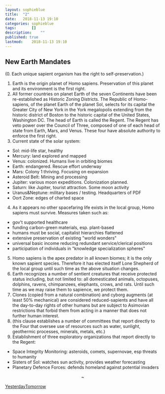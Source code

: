 ```yaml
---
layout: sophieblue
title: 	"2"
date:	2018-11-13 19:10
categories:	sophieblue
tags:		[] 
description: 	""
published: true
lastmod:	2018-11-13 19:10
---
```


## New Earth Mandates

(0. Each unique sapient organism has the right to self-preservation.)
1. Earth is the origin planet of Homo sapiens. Preservation of this planet and its environment is the first right.
2. All former countries on planet Earth of the seven Continents have been re-established as Historic Zoning Districts. The Republic of Homo-sapiens, of the planet Earth of the planet Sol, selects for its capital the Greater City of New York in the York megalopolis extending from the historic district of Boston to the historic capital of the United States, Washington DC. The head of Earth is called the Regent. The Regent has veto power over the Council of Three, composed of one of each head of state from Earth, Mars, and Venus. These four have absolute authority to enforce the first right.
3. Current state of the solar system:
  - Sol: mid-life star, healthy
  - Mercury: land explored and mapped
  - Venus: colonized. Humans live in orbiting biomes
  - Earth: endangered. Rescue effort underway
  - Mars: Colony 1 thriving. Focusing on expansion
  - Asteroid Belt: Mining and processing
  - Jupiter: various moon expeditions. Colonization planned.
  - Saturn: like Jupiter, tourist attraction. Some moon activity
  - Uranus&Neptune: military bases / testing. Headquarters of PDF
  - Oort Zone: edges of charted space
4. As it appears no other spacefaring life exists in the local group, Homo sapiens must survive. Measures taken such as:
  - gov't supported healthcare
  - funding carbon-green materials, esp. plant-based
  - humans must be social, capitalist hierarchies flattened
  - extensive preservation of existing "world wonders"
  - universal basic income reducing redundant service/clerical positions
  - participation of individuals in "knowledge specialization spheres"
5. Homo sapiens is the apex predator in all known biomes; it is the only known sapient species. Therefore it has elected itself Lone Shepherd of the local group until such time as the above situation changes.
6. Earth recognizes a number of sentient creatures that receive protected status including, but not limited to: all domesticated animals, octopuses, dolphins, ravens, chimpanzees, elephants, crows, and rats. Until such time as we may raise them to sapience, we protect them.
7. Clones (copied from a natural combination) and cyborg augments (at least 50% mechanical) are considered reduced-sapients and have all the day-to-day rights of other humans but are subject to Asimovian restrictions that forbid them from acting in a manner that does not further human interest.
8. (this clause establishes a number of committees that report directly to the Four that oversee use of resources such as water, sunlight, geothermic processes, minerals, metals, etc.)
9. Establishment of three exploratory organizations that report directly to the Regent:
  - Space Integrity Monitoring: asteroids, comets, supernovae, esp threats to humanity
  - Sisters of Sol: watches sun activity, provides weather forecasting
  - Planetary Defence Forces: defends homeland against potential invaders 

<center>~</center>

<span class="sb-nav-prev"><a href="{{ '1' | prepend: site.baseurl }}">Yesterday</a></span><span class="sb-nav-next"><a href="{{ '3' | prepend: site.baseurl }}">Tomorrow</a></span>
